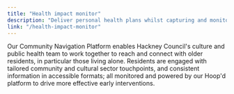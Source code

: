 ```yaml
---
title: "Health impact monitor"
description: "Deliver personal health plans whilst capturing and monitoring service, property and place based impact."
link: "/health-impact-monitor"
---
```


Our Community Navigation Platform enables Hackney Council's culture and public health team to work together to reach and connect with older residents, in particular those living alone. Residents are engaged with tailored community and cultural sector touchpoints, and consistent information in accessible formats; all monitored and powered by our Hoop'd platform to drive more effective early interventions.